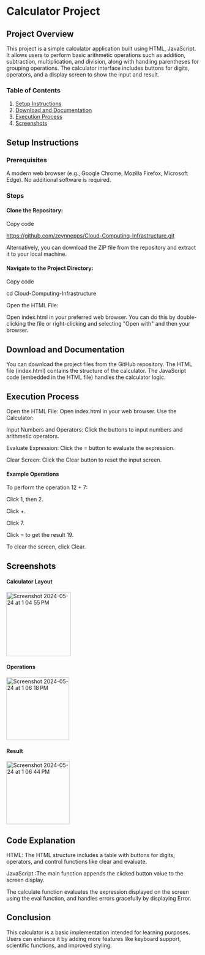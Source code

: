 # Calculator Project

## Project Overview

This project is a simple calculator application built using HTML, JavaScript. It allows users to perform basic arithmetic operations such as addition, subtraction, multiplication, and division, along with handling parentheses for grouping operations. The calculator interface includes buttons for digits, operators, and a display screen to show the input and result.

### Table of Contents
1. [Setup Instructions](#setup-instructions)
2. [Download and Documentation](#download-and-documentation)
3. [Execution Process](#execution-process)
4. [Screenshots](#screenshots)
   
## Setup Instructions
### Prerequisites
A modern web browser (e.g., Google Chrome, Mozilla Firefox, Microsoft Edge).
No additional software is required.
### Steps
#### Clone the Repository:
Copy code

https://github.com/zeynnepps/Cloud-Computing-Infrastructure.git

Alternatively, you can download the ZIP file from the repository and extract it to your local machine.

#### Navigate to the Project Directory:
Copy code

cd Cloud-Computing-Infrastructure

Open the HTML File:

Open index.html in your preferred web browser. You can do this by double-clicking the file or right-clicking and selecting "Open with" and then your browser.

## Download and Documentation
You can download the project files from the GitHub repository.
The HTML file (index.html) contains the structure of the calculator.
The JavaScript code (embedded in the HTML file) handles the calculator logic.

## Execution Process
Open the HTML File: Open index.html in your web browser.
Use the Calculator:

Input Numbers and Operators: Click the buttons to input numbers and arithmetic operators.

Evaluate Expression: Click the = button to evaluate the expression.

Clear Screen: Click the Clear button to reset the input screen.

#### Example Operations
To perform the operation 12 + 7:

Click 1, then 2.

Click +.

Click 7.

Click = to get the result 19.

To clear the screen, click Clear.

## Screenshots

#### Calculator Layout

<img width="168" alt="Screenshot 2024-05-24 at 1 04 55 PM" src="https://github.com/zeynnepps/Cloud-Computing-Infrastructure/assets/49025266/ea3c4c0b-7b46-4246-b508-45c654c93dbf">

#### Operations

<img width="164" alt="Screenshot 2024-05-24 at 1 06 18 PM" src="https://github.com/zeynnepps/Cloud-Computing-Infrastructure/assets/49025266/cbdd96f6-f032-48fa-a2c6-8ec141b68235">

#### Result

<img width="165" alt="Screenshot 2024-05-24 at 1 06 44 PM" src="https://github.com/zeynnepps/Cloud-Computing-Infrastructure/assets/49025266/9dace7ac-d17d-4334-b9f0-cb5fdf7ee068">

## Code Explanation
HTML: The HTML structure includes a table with buttons for digits, operators, and control functions like clear and evaluate.

JavaScript :The main function appends the clicked button value to the screen display.

The calculate function evaluates the expression displayed on the screen using the eval function, and handles errors gracefully by displaying Error.

## Conclusion

This calculator is a basic implementation intended for learning purposes. Users can enhance it by adding more features like keyboard support, scientific functions, and improved styling.







